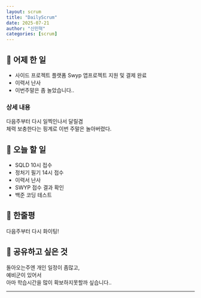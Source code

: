 ```yaml
---
layout: scrum
title: "DailyScrum"
date: 2025-07-21
author: "신민혁"
categories: [scrum]
---
```


## 📝 어제 한 일

- 사이드 프로젝트 플랫폼 Swyp 앱프로젝트 지원 및 결제 완료
- 이력서 난사  
- 이번주말은 좀 놀았습니다..

### 상세 내용

다음주부터 다시 일찍인나서 달릴겸  
체력 보충한다는 핑계로 이번 주말은 놀아버렸다.

## 🎯 오늘 할 일

- SQLD 10시 접수
- 정처기 필기 14시 접수
- 이력서 난사
- SWYP 접수 결과 확인
- 백준 코딩 테스트

## 💭 한줄평

다음주부터 다시 화이팅!

## 🔗 공유하고 싶은 것

돌아오는주엔 개인 일정이 좀많고,   
예비군이 있어서  
아마 학습시간을 많이 확보하지못할까 싶습니다..


---

